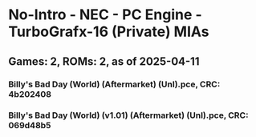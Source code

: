 # No-Intro - NEC - PC Engine - TurboGrafx-16 (Private) MIAs
## Games: 2, ROMs: 2, as of 2025-04-11

### Billy's Bad Day (World) (Aftermarket) (Unl).pce, CRC: 4b202408
### Billy's Bad Day (World) (v1.01) (Aftermarket) (Unl).pce, CRC: 069d48b5
